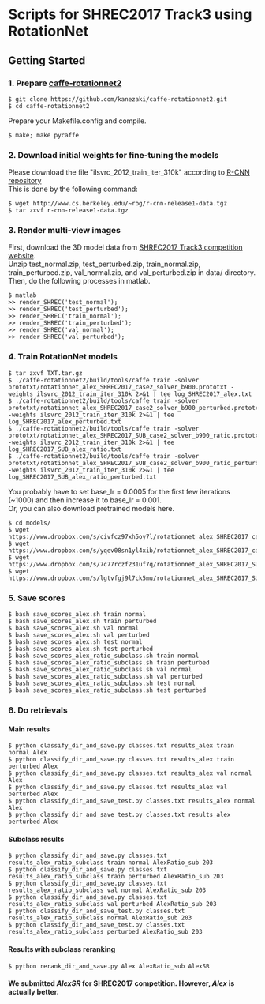 # Scripts for SHREC2017 Track3 using RotationNet

## Getting Started 

### 1. Prepare [caffe-rotationnet2](https://github.com/kanezaki/caffe-rotationnet2)
    $ git clone https://github.com/kanezaki/caffe-rotationnet2.git  
    $ cd caffe-rotationnet2  
  
Prepare your Makefile.config and compile.  

    $ make; make pycaffe  

### 2. Download initial weights for fine-tuning the models
   Please download the file "ilsvrc\_2012\_train\_iter\_310k" according to [R-CNN repository](https://github.com/rbgirshick/rcnn)  
   This is done by the following command:  

    $ wget http://www.cs.berkeley.edu/~rbg/r-cnn-release1-data.tgz  
    $ tar zxvf r-cnn-release1-data.tgz  

### 3. Render multi-view images
  First, download the 3D model data from [SHREC2017 Track3 competition website](https://shapenet.cs.stanford.edu/shrec17/).  
  Unzip test\_normal.zip, test\_perturbed.zip, train\_normal.zip, train\_perturbed.zip, val\_normal.zip, and val\_perturbed.zip in data/ directory.  
  Then, do the following processes in matlab.  

    $ matlab  
    >> render_SHREC('test_normal');  
    >> render_SHREC('test_perturbed');  
    >> render_SHREC('train_normal');  
    >> render_SHREC('train_perturbed');  
    >> render_SHREC('val_normal');  
    >> render_SHREC('val_perturbed');  

### 4. Train RotationNet models
    $ tar zxvf TXT.tar.gz  
    $ ./caffe-rotationnet2/build/tools/caffe train -solver prototxt/rotationnet_alex_SHREC2017_case2_solver_b900.prototxt -weights ilsvrc_2012_train_iter_310k 2>&1 | tee log_SHREC2017_alex.txt  
    $ ./caffe-rotationnet2/build/tools/caffe train -solver prototxt/rotationnet_alex_SHREC2017_case2_solver_b900_perturbed.prototxt -weights ilsvrc_2012_train_iter_310k 2>&1 | tee log_SHREC2017_alex_perturbed.txt  
    $ ./caffe-rotationnet2/build/tools/caffe train -solver prototxt/rotationnet_alex_SHREC2017_SUB_case2_solver_b900_ratio.prototxt -weights ilsvrc_2012_train_iter_310k 2>&1 | tee log_SHREC2017_SUB_alex_ratio.txt  
    $ ./caffe-rotationnet2/build/tools/caffe train -solver prototxt/rotationnet_alex_SHREC2017_SUB_case2_solver_b900_ratio_perturbed.prototxt -weights ilsvrc_2012_train_iter_310k 2>&1 | tee log_SHREC2017_SUB_alex_ratio_perturbed.txt  

  You probably have to set base\_lr = 0.0005 for the first few iterations (~1000) and then increase it to base\_lr = 0.001.  
  Or, you can also download pretrained models here.  

    $ cd models/  
    $ wget https://www.dropbox.com/s/civfcz97xh5oy7l/rotationnet_alex_SHREC2017_case2_b900_iter_68000.caffemodel  
    $ wget https://www.dropbox.com/s/yqev08sn1yl4xib/rotationnet_alex_SHREC2017_case2_b900_perturbed_iter_75000.caffemodel  
    $ wget https://www.dropbox.com/s/7c77rczf231uf7q/rotationnet_alex_SHREC2017_SUB_case2_b900_ratio_iter_78000.caffemodel  
    $ wget https://www.dropbox.com/s/lgtvfgj9l7ck5mu/rotationnet_alex_SHREC2017_SUB_case2_b900_ratio_perturbed_iter_78000.caffemodel  

### 5. Save scores
    $ bash save_scores_alex.sh train normal  
    $ bash save_scores_alex.sh train perturbed  
    $ bash save_scores_alex.sh val normal  
    $ bash save_scores_alex.sh val perturbed  
    $ bash save_scores_alex.sh test normal  
    $ bash save_scores_alex.sh test perturbed  
    $ bash save_scores_alex_ratio_subclass.sh train normal  
    $ bash save_scores_alex_ratio_subclass.sh train perturbed  
    $ bash save_scores_alex_ratio_subclass.sh val normal  
    $ bash save_scores_alex_ratio_subclass.sh val perturbed  
    $ bash save_scores_alex_ratio_subclass.sh test normal  
    $ bash save_scores_alex_ratio_subclass.sh test perturbed  

### 6. Do retrievals
####  Main results
    $ python classify_dir_and_save.py classes.txt results_alex train normal Alex  
    $ python classify_dir_and_save.py classes.txt results_alex train perturbed Alex  
    $ python classify_dir_and_save.py classes.txt results_alex val normal Alex  
    $ python classify_dir_and_save.py classes.txt results_alex val perturbed Alex  
    $ python classify_dir_and_save_test.py classes.txt results_alex normal Alex  
    $ python classify_dir_and_save_test.py classes.txt results_alex perturbed Alex  

####  Subclass results
    $ python classify_dir_and_save.py classes.txt results_alex_ratio_subclass train normal AlexRatio_sub 203  
    $ python classify_dir_and_save.py classes.txt results_alex_ratio_subclass train perturbed AlexRatio_sub 203  
    $ python classify_dir_and_save.py classes.txt results_alex_ratio_subclass val normal AlexRatio_sub 203  
    $ python classify_dir_and_save.py classes.txt results_alex_ratio_subclass val perturbed AlexRatio_sub 203  
    $ python classify_dir_and_save_test.py classes.txt results_alex_ratio_subclass normal AlexRatio_sub 203  
    $ python classify_dir_and_save_test.py classes.txt results_alex_ratio_subclass perturbed AlexRatio_sub 203  

####  Results with subclass reranking
    $ python rerank_dir_and_save.py Alex AlexRatio_sub AlexSR  

####  We submitted *AlexSR* for SHREC2017 competition. However, *Alex* is actually better.

